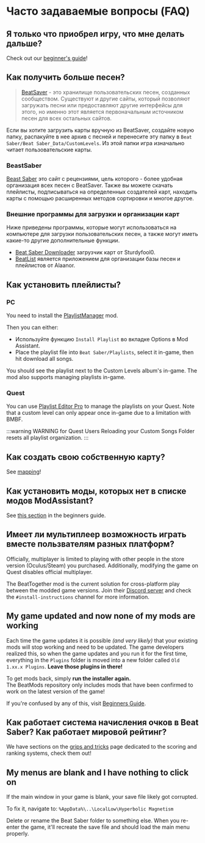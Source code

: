 # Часто задаваемые вопросы (FAQ)

## Я только что приобрел игру, что мне делать дальше?
Check out our [beginner's guide](/beginners-guide.md)!

## Как получить больше песен?
> [BeatSaver](https://beatsaver.com) - это хранилище пользовательских песен, созданных сообществом. Существуют и другие сайты, который позволяют загружать песни или предоставляют другие интерфейсы для этого, но именно этот является первоначальным источником песен для всех остальных сайтов.

Если вы хотите загрузить карты вручную из BeatSaver, создайте новую папку, распакуйте в нее архив с песней и перенесите эту папку в `Beat Saber/Beat Saber_Data/CustomLevels`. Из этой папки игра изначально читает пользовательские карты.

### BeastSaber
[Beast Saber](https://www.bsaber.com) это сайт с рецензиями, цель которого - более удобная организация всех песен с BeatSaver. Также вы можете скачать плейлисты, подписываться на определенных создателей карт, находить карты с помощью расширенных методов сортировки и многое другое.

### Внешние программы для загрузки и организации карт
Ниже приведены программы, которые могут использоваться на компьютере для загрузки пользовательских песен, а также могут иметь какие-то другие дополнительные функции.

* [Beat Saber Downloader](https://drive.google.com/file/d/1QWedF77hWYbqcigIWa2UcpXlhqGTjwR1/view) загрузчик карт от Sturdyfool0.
* [BeatList](https://github.com/Alaanor/beatlist) является приложением для организации базы песен и плейлистов от Alaanor.

## Как установить плейлисты?

### PC
You need to install the [PlaylistManager](https://github.com/rithik-b/PlaylistManager/releases/latest) mod.

Then you can either:

* Используйте функцию `Install Playlist` во вкладке Options в Mod Assistant.
* Place the playlist file into `Beat Saber/Playlists`, select it in-game, then hit download all songs.

You should see the playlist next to the Custom Levels album's in-game. The mod also supports managing playlists in-game.

### Quest
You can use [Playlist Editor Pro](https://beatsaberquest.com/bmbf/my-tools/playlist-editor-pro/) to manage the playlists on your Quest. Note that a custom level can only appear once in-game due to a limitation with BMBF.

:::warning WARNING for Quest Users Reloading your Custom Songs Folder resets all playlist organization. :::

## Как создать свою собственную карту?
See [mapping](/mapping/)!

## Как установить моды, которых нет в списке модов ModAssistant?
See [this section](/pc-modding.md#manual-installation) in the beginners guide.

## Имеет ли мультиплеер возможность играть вместе пользвателям разных платформ?
Officially, multiplayer is limited to playing with other people in the store version (Oculus/Steam) you purchased. Additionally, modifying the game on Quest disables official multiplayer.

The BeatTogether mod is the current solution for cross-platform play between the modded game versions. Join their [Discord server](https://discord.com/invite/gezGrFG4tz) and check the `#install-instructions` channel for more information.

## My game updated and now none of my mods are working
Each time the game updates it is possible *(and very likely)* that your existing mods will stop working and need to be updated. The game developers realized this, so when the game updates and you run it for the first time, everything in the `Plugins` folder is moved into a new folder called `Old 1.xx.x Plugins`. **Leave those plugins in there!**

To get mods back, simply **run the installer again.**  
The BeatMods repository only includes mods that have been confirmed to work on the latest version of the game!

If you're confused by any of this, visit [Beginners Guide](/beginners-guide.md).

## Как работает система начисления очков в Beat Saber? Как работает мировой рейтинг?
We have sections on the [grips and tricks](/grips-and-tricks.md) page dedicated to the scoring and ranking systems, check them out!

## My menus are blank and I have nothing to click on
If the main window in your game is blank, your save file likely got corrupted.

To fix it, navigate to: `%AppData%\..\LocalLow\Hyperbolic Magnetism`

Delete or rename the Beat Saber folder to something else. When you re-enter the game, it'll recreate the save file and should load the main menu properly.
